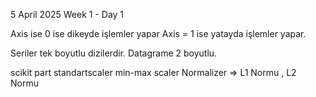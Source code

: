 5 April 2025 
Week 1 - Day 1

Axis ise 0 ise dikeyde işlemler yapar Axis = 1 ise yatayda işlemler yapar.

Seriler tek boyutlu dizilerdir.
Datagrame 2 boyutlu.

scikit part
standartscaler
min-max scaler
Normalizer => L1 Normu , L2 Normu